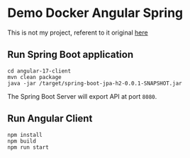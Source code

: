 # Demo Docker Angular Spring
This is not my project, referent to it original [here](https://github.com/arctica-non/spring-boot-angular-17-crud-example) 

## Run Spring Boot application
```
cd angular-17-client
mvn clean package
java -jar /target/spring-boot-jpa-h2-0.0.1-SNAPSHOT.jar
```
The Spring Boot Server will export API at port `8080`.

## Run Angular Client
```
npm install
npm build
npm run start
```
